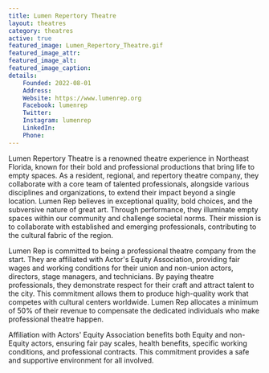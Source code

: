 ```yaml
---
title: Lumen Repertory Theatre
layout: theatres
category: theatres
active: true
featured_image: Lumen_Repertory_Theatre.gif
featured_image_attr:
featured_image_alt:
featured_image_caption:
details:
    Founded: 2022-08-01
    Address:
    Website: https://www.lumenrep.org
    Facebook: lumenrep
    Twitter: 
    Instagram: lumenrep
    LinkedIn: 
    Phone:
---
```

Lumen Repertory Theatre is a renowned theatre experience in Northeast Florida, known for their bold and professional productions that bring life to empty spaces. As a resident, regional, and repertory theatre company, they collaborate with a core team of talented professionals, alongside various disciplines and organizations, to extend their impact beyond a single location. Lumen Rep believes in exceptional quality, bold choices, and the subversive nature of great art. Through performance, they illuminate empty spaces within our community and challenge societal norms. Their mission is to collaborate with established and emerging professionals, contributing to the cultural fabric of the region.

Lumen Rep is committed to being a professional theatre company from the start. They are affiliated with Actor's Equity Association, providing fair wages and working conditions for their union and non-union actors, directors, stage managers, and technicians. By paying theatre professionals, they demonstrate respect for their craft and attract talent to the city. This commitment allows them to produce high-quality work that competes with cultural centers worldwide. Lumen Rep allocates a minimum of 50% of their revenue to compensate the dedicated individuals who make professional theatre happen.

Affiliation with Actors' Equity Association benefits both Equity and non-Equity actors, ensuring fair pay scales, health benefits, specific working conditions, and professional contracts. This commitment provides a safe and supportive environment for all involved.